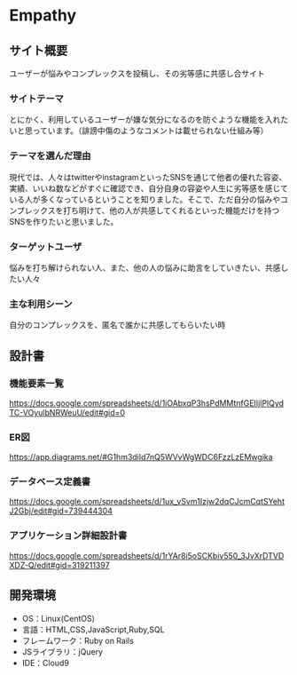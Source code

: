 # Empathy

## サイト概要
ユーザーが悩みやコンプレックスを投稿し、その劣等感に共感し合サイト

### サイトテーマ
とにかく、利用しているユーザーが嫌な気分になるのを防ぐような機能を入れたいと思っています。（誹謗中傷のようなコメントは載せられない仕組み等）

### テーマを選んだ理由
現代では、人々はtwitterやinstagramといったSNSを通じて他者の優れた容姿、実績、いいね数などがすぐに確認でき、自分自身の容姿や人生に劣等感を感じている人が多くなっているということを知りました。そこで、ただ自分の悩みやコンプレックスを打ち明けて、他の人が共感してくれるといった機能だけを持つSNSを作りたいと思いました。

### ターゲットユーザ
悩みを打ち解けられない人、また、他の人の悩みに助言をしていきたい、共感したい人々

### 主な利用シーン
自分のコンプレックスを、匿名で誰かに共感してもらいたい時

## 設計書


### 機能要素一覧
https://docs.google.com/spreadsheets/d/1iOAbxqP3hsPdMMtnfGEIIjlPlQydTC-VOyulbNRWeuU/edit#gid=0

### ER図
https://app.diagrams.net/#G1hm3diId7nQ5WVvWgWDC6FzzLzEMwgika

### データベース定義書
https://docs.google.com/spreadsheets/d/1ux_vSvm1Izjw2dqCJcmCqtSYehtJ2Gbj/edit#gid=739444304

### アプリケーション詳細設計書
https://docs.google.com/spreadsheets/d/1rYAr8i5oSCKbiv550_3JvXrDTVDXDZ-Q/edit#gid=319211397


## 開発環境
- OS：Linux(CentOS)
- 言語：HTML,CSS,JavaScript,Ruby,SQL
- フレームワーク：Ruby on Rails
- JSライブラリ：jQuery
- IDE：Cloud9
